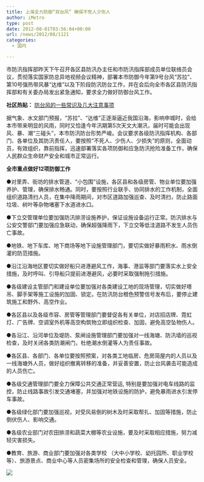 ```yaml
---
title: 上海全力防御“双台风” 确保不死人少伤人
author: iMetro
type: post
date: 2012-08-01T03:56:04+00:00
url: /news/2012/08/1121
categories:
  - 国内

---
```

市防汛指挥部昨天下午召开各区县防汛办主任和市防汛指挥部成员单位联络员会议，贯彻落实国家防总异地视频会议精神，部署本市防御今年第9号台风“苏拉”、第10号强热带风暴“达维”以及下阶段防汛防台工作，并在会后向全市各区县防汛指挥部和有关委办局发出紧急通知，要求全力做好防御台风工作。

**社区热贴：** [防台风的一些常识及几大注意事项][1]

据气象、水文部门预报，“苏拉”、“达维”正逐渐逼近我国沿海，影响申城时，会给本市带来明显的风雨，同时又恰逢今年汛期第5次天文大潮汛，届时可能会出现风、暴、潮“三碰头”，本市防汛防台形势严峻。会议要求各级防汛指挥机构、各部门、各单位及其防汛责任人，要按照“不死人、少伤人、少损失”的原则，全面动员，有效组织，靠前指挥，迅速部署落实各项防御和应急防汛抢险准备工作，确保人民群众生命财产安全和城市正常运行。

**全市重点做好12项防御工作**

●对里弄、街坊的排水管道、“小包围”设施，各区县和各级房管、物业单位要加强养护、管理，确保排水畅通。同时，要按照行业联手、协同排水的工作机制，全面组织道路清扫人员，在集中降雨期间，对市区道路加强巡查、及时清扫，防止路面垃圾、树叶等杂物堵塞下水道进水口。

●下立交管理单位要加强防汛排涝设施养护，保证设施设备运行正常。防汛排水与公安交警部门要加强应急联动，确保超强降雨下，下立交等低洼道路不发生人员伤亡事故。

●地铁、地下车库、地下商场等地下设施管理部门，要切实做好暴雨积水、雨水倒灌的防范措施。

●沿江沿海地区要切实做好船只进港避风工作，海事、港监等部门要落实水上安全措施，及时呼叫、引导船只提前进港避风，必要时采取强制拖引措施。

●各级建设主管部门和建设单位要加强对各类建设工地的现场管理，切实做好塔吊、脚手架等施工设施的加固、锁定。在防汛防台橙色预警信号发布后，要停止建筑施工和野外、高空作业。

●各区县以及各级市容、房管等管理部门要督促各有关单位，对店招店牌、霓虹灯、广告牌、空调室外机等高空构筑物立即组织检查、加固，避免高空坠物伤人。

●各沿江、沿河单位及堤防、泵闸设施管理部门要加强对一线海塘、防汛墙的巡视检查，及时关闭各类防潮闸门，杜绝潮水倒灌等人为责任事故。

●各区县、各部门、各单位要按照预案，对各类工地临房、危房简屋内的人员以及一线海塘外人员，做好组织撤离转移的准备，并妥善安置，防止台风袭击可能造成的人员伤亡。

●各级交通管理部门要全力保障公共交通正常营运, 特别是要加强对电车线路的监控，防止线路事故引发交通堵塞，并加强对地铁设施的防护，避免暴雨进水引发停车事故。

●各级绿化部门要加强巡视，对受风易倒的树木及时采取帮扎、加固等措施，防止倒伏伤人、影响交通。

●各级农业部门对农田排涝和蔬菜大棚等农业设施，要及时采取相应措施，努力减轻灾害损失。

●教育、旅游、商业部门要加强对各类学校 （大中小学校、幼托园所、职业学校等）、旅游景点、商业中心等人员密集场所的安全检查和管理，确保人员安全。

![][2]

 [1]: http://mysh.qq.com/t-6018-1.htm
 [2]: http://ww3.sinaimg.cn/bmiddle/56df5c93jw1dvgyztftlbj.jpg